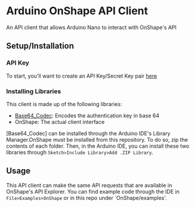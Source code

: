 # Arduino OnShape API Client

An API client that allows Arduino Nano to interact with OnShape's API

## Setup/Installation

### API Key

To start, you'll want to create an API Key/Secret Key pair [here](https://dev-portal.onshape.com/keys)

### Installing Libraries

This client is made up of the following libraries:

- [Base64_Codec](https://www.arduino.cc/reference/en/libraries/base64_codec/): Encodes the authentication key in base 64
- OnShape: The actual client interface

[Base64_Codec] can be installed through the Arduino IDE's Library Manager.OnShape must be installed from this repository. To do so, zip the contents of each folder. Then, in the Arduino IDE, you can install these two libraries through `Sketch>Include Library>Add .ZIP Library`.

## Usage

This API client can make the same API requests that are available in OnShape's API Explorer. You can find example code through the IDE in `File>Examples>OnShape` or in this repo under `OnShape/examples'.
